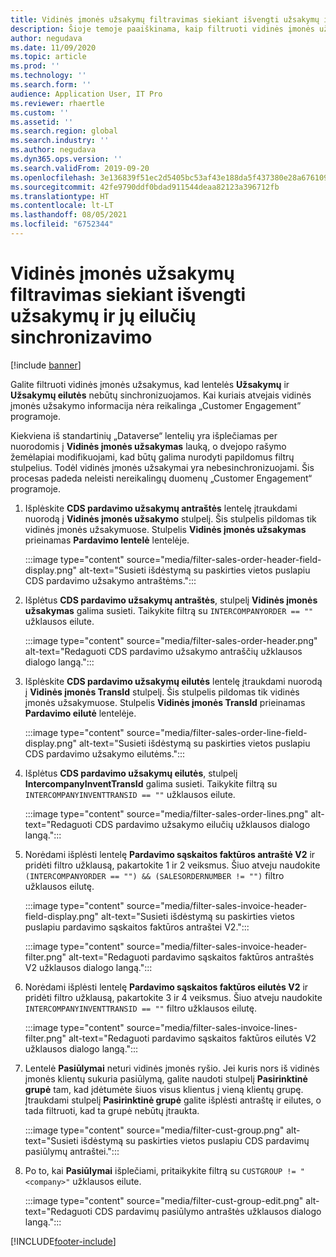 ```yaml
---
title: Vidinės įmonės užsakymų filtravimas siekiant išvengti užsakymų ir jų eilučių sinchronizavimo
description: Šioje temoje paaiškinama, kaip filtruoti vidinės įmonės užsakymus, kad objektai Užsakymai ir Užsakymų eilutės nebūtų sinchronizuojami.
author: negudava
ms.date: 11/09/2020
ms.topic: article
ms.prod: ''
ms.technology: ''
ms.search.form: ''
audience: Application User, IT Pro
ms.reviewer: rhaertle
ms.custom: ''
ms.assetid: ''
ms.search.region: global
ms.search.industry: ''
ms.author: negudava
ms.dyn365.ops.version: ''
ms.search.validFrom: 2019-09-20
ms.openlocfilehash: 3e136839f51ec2d5405bc53af43e188da5f437380e28a676109d099a0d9040c1
ms.sourcegitcommit: 42fe9790ddf0bdad911544deaa82123a396712fb
ms.translationtype: HT
ms.contentlocale: lt-LT
ms.lasthandoff: 08/05/2021
ms.locfileid: "6752344"
---
```

# <a name="filter-intercompany-orders-to-avoid-syncing-orders-and-orderlines"></a>Vidinės įmonės užsakymų filtravimas siekiant išvengti užsakymų ir jų eilučių sinchronizavimo

[!include [banner](../../includes/banner.md)]

Galite filtruoti vidinės įmonės užsakymus, kad lentelės **Užsakymų** ir **Užsakymų eilutės** nebūtų sinchronizuojamos. Kai kuriais atvejais vidinės įmonės užsakymo informacija nėra reikalinga „Customer Engagement” programoje.

Kiekviena iš standartinių „Dataverse“ lentelių yra išplečiamas per nuorodomis į **Vidinės įmonės užsakymas** lauką, o dvejopo rašymo žemėlapiai modifikuojami, kad būtų galima nurodyti papildomus filtrų stulpelius. Todėl vidinės įmonės užsakymai yra nebesinchronizuojami. Šis procesas padeda neleisti nereikalingų duomenų „Customer Engagement“ programoje.

1. Išplėskite **CDS pardavimo užsakymų antraštės** lentelę įtraukdami nuorodą į **Vidinės įmonės užsakymo** stulpelį. Šis stulpelis pildomas tik vidinės įmonės užsakymuose. Stulpelis **Vidinės įmonės užsakymas** prieinamas **Pardavimo lentelė** lentelėje.

    :::image type="content" source="media/filter-sales-order-header-field-display.png" alt-text="Susieti išdėstymą su paskirties vietos puslapiu CDS pardavimo užsakymo antraštėms.":::

2. Išplėtus **CDS pardavimo užsakymų antraštės**, stulpelį **Vidinės įmonės užsakymas** galima susieti. Taikykite filtrą su `INTERCOMPANYORDER == ""` užklausos eilute.

    :::image type="content" source="media/filter-sales-order-header.png" alt-text="Redaguoti CDS pardavimo užsakymo antraščių užklausos dialogo langą.":::

3. Išplėskite **CDS pardavimo užsakymų eilutės** lentelę įtraukdami nuorodą į **Vidinės įmonės TransId** stulpelį. Šis stulpelis pildomas tik vidinės įmonės užsakymuose. Stulpelis **Vidinės įmonės TransId** prieinamas **Pardavimo eilutė** lentelėje.

    :::image type="content" source="media/filter-sales-order-line-field-display.png" alt-text="Susieti išdėstymą su paskirties vietos puslapiu CDS pardavimo užsakymo eilutėms.":::

4. Išplėtus **CDS pardavimo užsakymų eilutės**, stulpelį **IntercompanyInventTransId** galima susieti. Taikykite filtrą su `INTERCOMPANYINVENTTRANSID == ""` užklausos eilute.

    :::image type="content" source="media/filter-sales-order-lines.png" alt-text="Redaguoti CDS pardavimo užsakymo eilučių užklausos dialogo langą.":::

5. Norėdami išplėsti lentelę **Pardavimo sąskaitos faktūros antraštė V2** ir pridėti filtro užklausą, pakartokite 1 ir 2 veiksmus. Šiuo atveju naudokite `(INTERCOMPANYORDER == "") && (SALESORDERNUMBER != "")` filtro užklausos eilutę.

    :::image type="content" source="media/filter-sales-invoice-header-field-display.png" alt-text="Susieti išdėstymą su paskirties vietos puslapiu pardavimo sąskaitos faktūros antraštei V2.":::

    :::image type="content" source="media/filter-sales-invoice-header-filter.png" alt-text="Redaguoti pardavimo sąskaitos faktūros antraštės V2 užklausos dialogo langą.":::

6. Norėdami išplėsti lentelę **Pardavimo sąskaitos faktūros eilutės V2** ir pridėti filtro užklausą, pakartokite 3 ir 4 veiksmus. Šiuo atveju naudokite `INTERCOMPANYINVENTTRANSID == ""` filtro užklausos eilutę.

    :::image type="content" source="media/filter-sales-invoice-lines-filter.png" alt-text="Redaguoti pardavimo sąskaitos faktūros eilutės V2 užklausos dialogo langą.":::

7. Lentelė **Pasiūlymai** neturi vidinės įmonės ryšio. Jei kuris nors iš vidinės įmonės klientų sukuria pasiūlymą, galite naudoti stulpelį **Pasirinktinė grupė** tam, kad įdėtumėte šiuos visus klientus į vieną klientų grupę. Įtraukdami stulpelį **Pasirinktinė grupė** galite išplėsti antraštę ir eilutes, o tada filtruoti, kad ta grupė nebūtų įtraukta.

    :::image type="content" source="media/filter-cust-group.png" alt-text="Susieti išdėstymą su paskirties vietos puslapiu CDS pardavimų pasiūlymų antraštei.":::

8. Po to, kai **Pasiūlymai** išplečiami, pritaikykite filtrą su `CUSTGROUP != "<company>"` užklausos eilute.

    :::image type="content" source="media/filter-cust-group-edit.png" alt-text="Redaguoti CDS pardavimų pasiūlymo antraštės užklausos dialogo langą.":::


[!INCLUDE[footer-include](../../../../includes/footer-banner.md)]